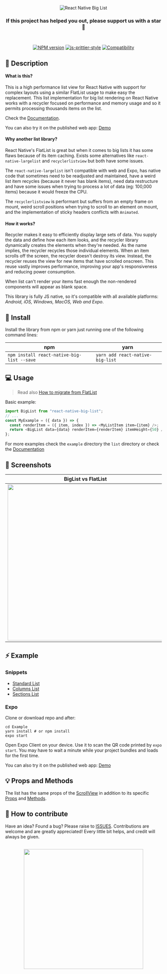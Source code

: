 <div align="center">

<img alt="React Native Big List" src="https://github.com/marcocesarato/react-native-big-list/raw/master/assets/header.png" />

### If this project has helped you out, please support us with a star 🌟

<br>

[![NPM version](http://img.shields.io/npm/v/react-native-big-list.svg?style=for-the-badge)](http://npmjs.org/package/react-native-big-list)
[![js-prittier-style](https://img.shields.io/badge/code_style-prettier-ff69b4.svg?style=for-the-badge)](https://prettier.io/)
[![Compatibility](https://img.shields.io/badge/platform-android%20%7C%20ios%20%7C%20Web%20%7C%20expo-blue.svg?style=for-the-badge)](http://npmjs.org/package/react-native-big-list)

<!--[![Package Quality](https://npm.packagequality.com/shield/react-native-big-list.svg?style=for-the-badge)](https://packagequality.com/#?package=react-native-big-list)-->

</div>

## 📘 Description

#### What is this?

This is a high performance list view for React Native with support for complex layouts using a similar FlatList usage to make easy the replacement.
This list implementation for big list rendering on React Native works with a recycler focused on performance and memory usage and so it permits processing thousands items on the list.

Check the [Documentation](https://marcocesarato.github.io/react-native-big-list-docs/).

You can also try it on the published web app: [Demo](https://marcocesarato.github.io/react-native-big-list/)

#### Why another list library?

React Native's FlatList is great but when it comes to big lists it has some flaws because of its item caching.
Exists some alternatives like `react-native-largelist` and `recyclerlistview` but both have some issues.

The `react-native-largelist` isn't compatible with web and Expo, has native code that sometimes need to be readjusted and maintained, have a weird list item recycles (because it never has blank items), need data restructure and have some issues when trying to process a lot of data (eg: 100,000 items) because it would freeze the CPU.

The `recyclerlistview` is performant but suffers from an empty frame on mount, weird scroll positions when trying to scroll to an element on mount, and the implementation of sticky headers conflicts with `Animated`.

#### How it works?

Recycler makes it easy to efficiently display large sets of data. You supply the data and define how each item looks, and the recycler library dynamically creates the elements when they're needed.
As the name implies, the recycler recycles those individual elements. When an item scrolls off the screen, the recycler doesn't destroy its view. Instead, the recycler reuses the view for new items that have scrolled onscreen. This reuse vastly improves performance, improving your app's responsiveness and reducing power consumption.

When list can't render your items fast enough the non-rendered components will appear as blank space.

This library is fully JS native, so it's compatible with all available platforms: _Android, iOS, Windows, MacOS, Web and Expo_.

## 📖 Install

Install the library from npm or yarn just running one of the following command lines:

| npm                                        | yarn                             |
| ------------------------------------------ | -------------------------------- |
| `npm install react-native-big-list --save` | `yarn add react-native-big-list` |

## 💻 Usage

> Read also [How to migrate from FlatList](https://marcocesarato.github.io/react-native-big-list-docs/extras/migrate-flatlist/)

Basic example:

```javascript
import BigList from "react-native-big-list";
// ...
const MyExample = ({ data }) => {
  const renderItem = ({ item, index }) => <MyListItem item={item} />;
  return <BigList data={data} renderItem={renderItem} itemHeight={50} />;
};
```

For more examples check the `example` directory the `list` directory or check the [Documentation](https://marcocesarato.github.io/react-native-big-list-docs/basics/standard-list)

## 🎨 Screenshots

| BigList vs FlatList                                                                                                            | Section List                                                                                                                            |
| ------------------------------------------------------------------------------------------------------------------------------ | --------------------------------------------------------------------------------------------------------------------------------------- |
| <img src="https://github.com/marcocesarato/react-native-big-list/raw/master/assets/screenshots/performance.gif" width="500" /> | <img src="https://github.com/marcocesarato/react-native-big-list/raw/master/assets/screenshots/example-section-list.jpg" width="500" /> |

## ⚡️ Example

### Snippets

- [Standard List](https://marcocesarato.github.io/react-native-big-list-docs/basics/standard-list)
- [Columns List](https://marcocesarato.github.io/react-native-big-list-docs/basics/columns-list)
- [Sections List](https://marcocesarato.github.io/react-native-big-list-docs/basics/sections-list)

### Expo

Clone or download repo and after:

```shell
cd Example
yarn install # or npm install
expo start
```

Open Expo Client on your device. Use it to scan the QR code printed by `expo start`. You may have to wait a minute while your project bundles and loads for the first time.

You can also try it on the published web app: [Demo](https://marcocesarato.github.io/react-native-big-list/)

## 💡 Props and Methods

The list has the same props of the [ScrollView](https://reactnative.dev/docs/view#props) in addition to its specific [Props](docs/Props.md) and [Methods](docs/Methods.md).

## 🤔 How to contribute

Have an idea? Found a bug? Please raise to [ISSUES](https://github.com/marcocesarato/react-native-big-list/issues).
Contributions are welcome and are greatly appreciated! Every little bit helps, and credit will always be given.

<p align="center">
    <br>
    <a href="https://nodei.co/npm/react-native-big-list/" rel="nofollow">
        <img align="center" src="https://nodei.co/npm/react-native-big-list.png?downloads=true&downloadRank=true" width="384">
    </a>
</p>
